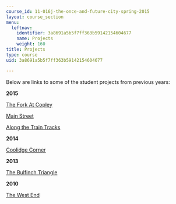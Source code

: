 ```yaml
---
course_id: 11-016j-the-once-and-future-city-spring-2015
layout: course_section
menu:
  leftnav:
    identifier: 3a8691a5b5f7ff363b59142154604677
    name: Projects
    weight: 160
title: Projects
type: course
uid: 3a8691a5b5f7ff363b59142154604677

---
```


Below are links to some of the student projects from previous years:

**2015**

[The Fork At Copley](http://www.beccazhang.com/4-211/index.html)

[Main Street](http://web.mit.edu/thecity/archive/projects_2015/jcarrus/index.html)

[Along the Train Tracks](http://web.mit.edu/thecity/archive/projects_2015/linak/FutureCity/index.html)

**2014**

[Coolidge Corner](http://web.mit.edu/thecity/archive/projects_2015/bnz/CoolidgeCorner/index.html)

**2013**

[The Bulfinch Triangle](http://web.mit.edu/thecity/archive/projects13/the_bulfinch_triangle_dondina/index.html)

**2010**

[The West End](http://web.mit.edu/thecity/archive/projects_2015/aml2010/www/)